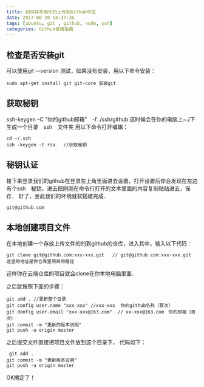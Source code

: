 ```yaml
---
title: 如何将本地代码上传到Github中去
date: 2017-08-28 14:37:36
tags: [ubuntu, git , github, node, ssh]
categories: Github使用指南
---
```

## 检查是否安装git 

可以使用git --version 测试，如果没有安装，用以下命令安装：
```
sudo apt-get install git git-core 安装git
```

## 获取秘钥

ssh-keygen -C "你的github邮箱"　-f ./ssh/github
这时候会在你的电脑上~./下生成一个目录　ssh　文件夹
用以下命令打开编辑：

```
cd ~/.ssh
ssh -keygen -t rsa   //获取秘钥
```
## 秘钥认证

接下来登录我们的github在登录左上角里面进去设置，打开设置后你会发现在左边有个ssh　秘钥，进去把刚刚在命令行打开的文本里面的内容复制粘贴进去，保存．
好了，至此我们的环境就软搭建完成．

```
git@github.com
```
## 本地创建项目文件

在本地创建一个存放上传文件的的到github的仓库，进入其中，输入以下代码：

```
git clone git@github.com:xxx-xxx.git   // git@github.com:xxx-xxx.git 这里的地址是你仓库里项目的路径

```
这样你在云端仓库的项目就会clone在你本地电脑里面．

之后就按照下面的步骤：

```
git add . //更新整个目录
git config user.name "xxx-xxx" //xxx-xxx  你的github名称（首次）
git donfig user.email "xxx-xxx@163.com"  // xx-xxx@163.com　你的邮箱（首次）
git commit -m "更新的版本说明"
git push -u origin master 
```
之后提交文件直接把项目文件放到这个目录下， 代码如下：

```
 git add .
git commit -m "更新版本说明"
git push -u origin master
```
OK搞定了！
